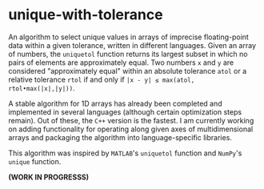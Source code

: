 # unique-with-tolerance

An algorithm to select unique values in arrays of imprecise floating-point data within a given tolerance, written in different languages. Given an array of numbers, the `uniquetol` function returns its largest subset in which no pairs of elements are approximately equal. Two numbers `x` and `y` are considered "approximately equal" within an absolute tolerance `atol` or a relative tolerance `rtol` if and only if <code>|x - y| &leq; max(atol, rtol&#x2022;max(|x|,|y|))</code>.

A stable algorithm for 1D arrays has already been completed and implemented in several languages (although certain optimization steps remain). Out of these, the `C++` version is the fastest. I am currently working on adding functionality for operating along given axes of multidimensional arrays and packaging the algorithm into language-specific libraries.

This algorithm was inspired by `MATLAB`'s `uniquetol` function and `NumPy`'s `unique` function.

**(WORK IN PROGRESSS)**
